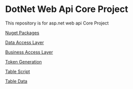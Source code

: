 # DotNet Web Api Core Project 
This repository is for asp.net web api Core Project


<p>
<a href="./packages.md">Nuget Packages </a>
</p>


<p>
<a href="./dal.md">Data Access Layer </a>
</p>


<p>
<a href="./bal.md">Business Access Layer </a>
</p>


<p>
<a href="./startup.md">Token Generation </a>
</p>



<p>
<a href="./tables.md">Table Script</a>
</p>

<p>
<a href="./data.md">Table Data</a>
</p>



